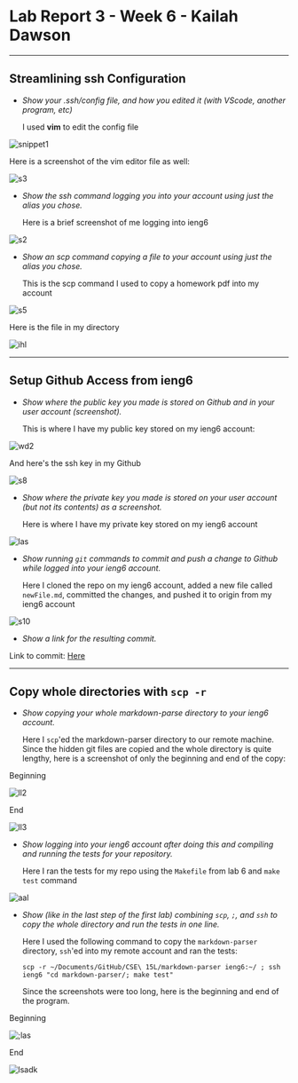 # Lab Report 3 - Week 6 - Kailah Dawson

--------------------------------------------------------------------------------------------------------------

## Streamlining ssh Configuration

* _Show your .ssh/config file, and how you edited it (with VScode, another program, etc)_

    I used **vim** to edit the config file

![snippet1](https://user-images.githubusercontent.com/86495731/168747350-6db84b26-86c1-44ed-bb71-0df6f1d7b1f0.png)

Here is a screenshot of the vim editor file as well:

![s3](https://user-images.githubusercontent.com/86495731/168747852-eadddcdf-5258-4327-8df1-112bc2d0ba83.png)

* *Show the ssh command logging you into your account using just
the alias you chose.*

    Here is a brief screenshot of me logging into ieng6
    
![s2](https://user-images.githubusercontent.com/86495731/168747671-2751eed1-2b31-4c0d-ad91-6306f2bcd032.png)

* *Show an scp command copying a file to your account using just the alias you chose.*

    This is the scp command I used to copy a homework pdf into my account

![s5](https://user-images.githubusercontent.com/86495731/168748838-c5a28173-ff02-49a1-9219-ae22d8aea994.png)

Here is the file in my directory

![ihl](https://user-images.githubusercontent.com/86495731/168752941-e090e5f5-1533-4b25-9534-4ed70e776c3f.png)

    
--------------------------------------------------------------------------------------------------------------


## Setup Github Access from ieng6

* _Show where the public key you made is stored on Github and in
your user account (screenshot)._

    This is where I have my public key stored on my ieng6 account:
    
![wd2](https://user-images.githubusercontent.com/86495731/168753110-80f94714-b269-4ce5-84e5-7a566e2e867c.png)

And here's the ssh key in my Github

![s8](https://user-images.githubusercontent.com/86495731/168751499-1a3b5e6f-8bf2-4d2c-a942-c01f85f6fd4d.png)

* _Show where the private key you made is stored on your user
account (but not its contents) as a screenshot._
    
    Here is where I have my private key stored on my ieng6 account
    
![las](https://user-images.githubusercontent.com/86495731/168753280-affff9b9-5e92-4a0a-aab2-60ee8fad8bc4.png)

* _Show running `git` commands to commit and push a change to
Github while logged into your ieng6 account._

    Here I cloned the repo on my ieng6 account, added a new file called `newFile.md`, committed the changes, and pushed it to origin from my ieng6 account

![s10](https://user-images.githubusercontent.com/86495731/168759748-dc6053e9-a8ee-4b31-b86c-6978b492871f.png)

* _Show a link for the resulting commit._

Link to commit: [Here](https://github.com/MarciDarci28/markdown-parser/commit/5122d7b7ab4d87452087d436b7e41c3addc8c28e)

--------------------------------------------------------------------------------------------------------------

## Copy whole directories with `scp -r`

* _Show copying your whole markdown-parse directory to your ieng6
account._

    Here I `scp`'ed the markdown-parser directory to our remote machine. Since the hidden git files are copied and the whole directory is quite lengthy, here is a screenshot of only the beginning and end of the copy:

Beginning

![ll2](https://user-images.githubusercontent.com/86495731/168765042-fd4e1ba0-9dfa-4849-9e19-ce64a27708bb.png)

End

![ll3](https://user-images.githubusercontent.com/86495731/168765049-5c3ab8d4-00c6-4c68-b38e-f60574c05d7d.png)

* _Show logging into your ieng6 account after doing this and compiling
and running the tests for your repository._

    Here I ran the tests for my repo using the `Makefile` from lab 6 and `make test` command
    
![aal](https://user-images.githubusercontent.com/86495731/168798940-7d9cd490-5245-406a-8811-d54904e994ce.png)

* _Show (like in the last step of the first lab) combining `scp`, `;`, and
`ssh` to copy the whole directory and run the tests in one line._

    Here I used the following command to copy the `markdown-parser` directory, `ssh`'ed into my remote account and ran the tests:
    
    `scp -r ~/Documents/GitHub/CSE\ 15L/markdown-parser ieng6:~/ ; ssh ieng6 "cd markdown-parser/; make test"`

    Since the screenshots were too long, here is the beginning and end of the program.
    
Beginning

![;las](https://user-images.githubusercontent.com/86495731/168799800-dce1ed33-1cde-4f96-ba79-abd944af7164.png)

End

![lsadk](https://user-images.githubusercontent.com/86495731/168800076-c9e974bc-e03e-4aff-904f-d6dfc24b195a.png)
    
    

    



    
